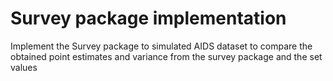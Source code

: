 # Survey package implementation
Implement the Survey package to simulated AIDS dataset to compare the obtained point estimates and variance from the survey package and the set values
